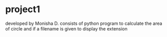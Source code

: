 # project1
developed by Monisha D. consists of python program to calculate the area of circle and if a filename is given to display the extension
